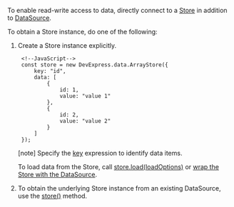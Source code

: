 To enable read-write access to data, directly connect to a [Store](/concepts/70%20Data%20Binding/5%20Data%20Layer/1%20Creating%20DataSource/3%20What%20Are%20Stores.md '/Documentation/Guide/Data_Binding/Data_Layer/#Creating_DataSource/What_Are_Stores') in addition to [DataSource](/api-reference/30%20Data%20Layer/DataSource '/Documentation/ApiReference/Data_Layer/DataSource/').

To obtain a Store instance, do one of the following:

1. Create a Store instance explicitly.

        <!--JavaScript-->
        const store = new DevExpress.data.ArrayStore({
            key: "id",
            data: [
                {
                    id: 1,
                    value: "value 1"
                },
                {
                    id: 2,
                    value: "value 2"
                }
            ]
        });

    [note] Specify the [key](/api-reference/30%20Data%20Layer/Store/1%20Configuration/key.md '/Documentation/ApiReference/Data_Layer/ArrayStore/Configuration/#key') expression to identify data items.

    To load data from the Store, call [store.load(loadOptions)](/Documentation/ApiReference/Data_Layer/CustomStore/Methods/#loadoptions) or [wrap the Store with the DataSource](/concepts/70%20Data%20Binding/5%20Data%20Layer/1%20Creating%20DataSource/2%20From%20Store.md '/Documentation/Guide/Data_Binding/Data_Layer/#Creating_DataSource/From_Store').

2. To obtain the underlying Store instance from an existing DataSource, use the [store()](/api-reference/30%20Data%20Layer/DataSource/3%20Methods/store().md '/Documentation/ApiReference/Data_Layer/DataSource/Methods/#store') method.
